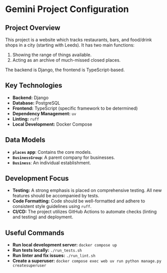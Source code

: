 # Gemini Project Configuration

## Project Overview

This project is a website which tracks restaurants, bars, and food/drink shops in a city (starting with Leeds). It has two main functions:
1.  Showing the range of things available.
2.  Acting as an archive of much-missed closed places.

The backend is Django, the frontend is TypeScript-based.

## Key Technologies

- **Backend:** Django
- **Database:** PostgreSQL
- **Frontend:** TypeScript (specific framework to be determined)
- **Dependency Management:** `uv`
- **Linting:** `ruff`
- **Local Development:** Docker Compose

## Data Models

- **`places` app**: Contains the core models.
- **`BusinessGroup`**: A parent company for businesses.
- **`Business`**: An individual establishment.

## Development Focus

- **Testing:** A strong emphasis is placed on comprehensive testing. All new features should be accompanied by tests.
- **Code Formatting:** Code should be well-formatted and adhere to consistent style guidelines using `ruff`.
- **CI/CD:** The project utilizes GitHub Actions to automate checks (linting and testing) and deployment.

## Useful Commands

- **Run local development server:** `docker compose up`
- **Run tests locally:** `./run_tests.sh`
- **Run linter and fix issues:** `./run_lint.sh`
- **Create a superuser:** `docker compose exec web uv run python manage.py createsuperuser`
